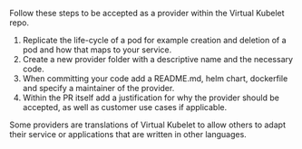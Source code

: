 Follow these steps to be accepted as a provider within the Virtual Kubelet repo. 

1. Replicate the life-cycle of a pod for example creation and deletion of a pod and how that maps to your service. 
2. Create a new provider folder with a descriptive name and the necessary code. 
3. When committing your code add a README.md, helm chart, dockerfile and specify a maintainer of the provider. 
4. Within the PR itself add a justification for why the provider should be accepted, as well as customer use cases if applicable. 

Some providers are translations of Virtual Kubelet to allow others to adapt their service or applications that are written in other languages. 